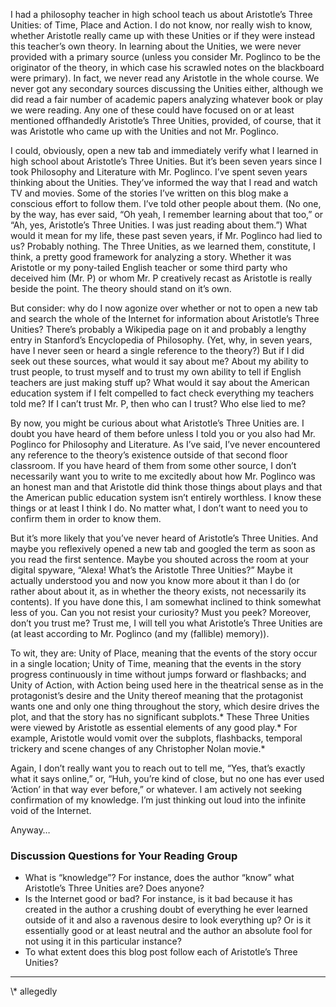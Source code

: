 <!---
--- !Metadata
slug: aristotle
title: On Aristotle
description: Philosophical Musings
show_on_home_page: True
filename: Musings
--->

I had a philosophy teacher in high school teach us about Aristotle’s Three Unities: of Time, Place and Action. I do not know, nor really wish to know, whether Aristotle really came up with these Unities or if they were instead this teacher’s own theory. In learning about the Unities, we were never provided with a primary source (unless you consider Mr. Poglinco to be the originator of the theory, in which case his scrawled notes on the blackboard were primary). In fact, we never read any Aristotle in the whole course. We never got any secondary sources discussing the Unities either, although we did read a fair number of academic papers analyzing whatever book or play we were reading. Any one of these could have focused on or at least mentioned offhandedly Aristotle’s Three Unities, provided, of course, that it was Aristotle who came up with the Unities and not Mr. Poglinco.

I could, obviously, open a new tab and immediately verify what I learned in high school about Aristotle’s Three Unities. But it’s been seven years since I took Philosophy and Literature with Mr. Poglinco. I’ve spent seven years thinking about the Unities. They’ve informed the way that I read and watch TV and movies. Some of the stories I’ve written on this blog make a conscious effort to follow them. I’ve told other people about them. (No one, by the way, has ever said, “Oh yeah, I remember learning about that too,” or “Ah, yes, Aristotle’s Three Unities. I was just reading about them.”) What would it mean for my life, these past seven years, if Mr. Poglinco had lied to us? Probably nothing. The Three Unities, as we learned them, constitute, I think, a pretty good framework for analyzing a story. Whether it was Aristotle or my pony-tailed English teacher or some third party who deceived him (Mr. P) or whom Mr. P creatively recast as Aristotle is really beside the point. The theory should stand on it’s own.

But consider: why do I now agonize over whether or not to open a new tab and search the whole of the Internet for information about Aristotle’s Three Unities? There’s probably a Wikipedia page on it and probably a lengthy entry in Stanford’s Encyclopedia of Philosophy. (Yet, why, in seven years, have I never seen or heard a single reference to the theory?) But if I did seek out these sources, what would it say about me? About my ability to trust people, to trust myself and to trust my own ability to tell if English teachers are just making stuff up? What would it say about the American education system if I felt compelled to fact check everything my teachers told me? If I can’t trust Mr. P, then who can I trust? Who else lied to me?

By now, you might be curious about what Aristotle’s Three Unities are. I doubt you have heard of them before unless I told you or you also had Mr. Poglinco for Philosophy and Literature. As I’ve said, I’ve never encountered any reference to the theory’s existence outside of that second floor classroom. If you have heard of them from some other source, I don’t necessarily want you to write to me excitedly about how Mr. Poglinco was an honest man and that Aristotle did think those things about plays and that the American public education system isn’t entirely worthless. I know these things or at least I think I do. No matter what, I don’t want to need you to confirm them in order to know them.

But it’s more likely that you’ve never heard of Aristotle’s Three Unities. And maybe you reflexively opened a new tab and googled the term as soon as you read the first sentence. Maybe you shouted across the room at your digital spyware, “Alexa! What’s the Aristotle Three Unities?” Maybe it actually understood you and now you know more about it than I do (or rather about about it, as in whether the theory exists, not necessarily its contents). If you have done this, I am somewhat inclined to think somewhat less of you. Can you not resist your curiosity? Must you peek? Moreover, don’t you trust me? Trust me, I will tell you what Aristotle’s Three Unities are (at least according to Mr. Poglinco (and my (fallible) memory)).

To wit, they are: Unity of Place, meaning that the events of the story occur in a single location; Unity of Time, meaning that the events in the story progress continuously in time without jumps forward or flashbacks; and Unity of Action, with Action being used here in the theatrical sense as in the protagonist’s desire and the Unity thereof meaning that the protagonist wants one and only one thing throughout the story, which desire drives the plot, and that the story has no significant subplots.* These Three Unities were viewed by Aristotle as essential elements of any good play.* For example, Aristotle would vomit over the subplots, flashbacks, temporal trickery and scene changes of any Christopher Nolan movie.*

Again, I don’t really want you to reach out to tell me, “Yes, that’s exactly what it says online,” or, “Huh, you’re kind of close, but no one has ever used ‘Action’ in that way ever before,” or whatever. I am actively not seeking confirmation of my knowledge. I’m just thinking out loud into the infinite void of the Internet.

Anyway…

### Discussion Questions for Your Reading Group

- What is “knowledge”? For instance, does the author “know” what Aristotle’s Three Unities are? Does anyone?
- Is the Internet good or bad? For instance, is it bad because it has created in the author a crushing doubt of everything he ever learned outside of it and also a ravenous desire to look everything up? Or is it essentially good or at least neutral and the author an absolute fool for not using it in this particular instance?
- To what extent does this blog post follow each of Aristotle’s Three Unities?

---

\\* allegedly
